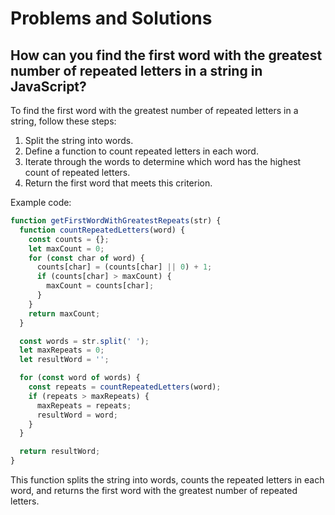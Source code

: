 # Problems and Solutions


## **How can you find the first word with the greatest number of repeated letters in a string in JavaScript?**

To find the first word with the greatest number of repeated letters in a string, follow these steps:
1. Split the string into words.
2. Define a function to count repeated letters in each word.
3. Iterate through the words to determine which word has the highest count of repeated letters.
4. Return the first word that meets this criterion.

Example code:
```javascript
function getFirstWordWithGreatestRepeats(str) {
  function countRepeatedLetters(word) {
    const counts = {};
    let maxCount = 0;
    for (const char of word) {
      counts[char] = (counts[char] || 0) + 1;
      if (counts[char] > maxCount) {
        maxCount = counts[char];
      }
    }
    return maxCount;
  }

  const words = str.split(' ');
  let maxRepeats = 0;
  let resultWord = '';

  for (const word of words) {
    const repeats = countRepeatedLetters(word);
    if (repeats > maxRepeats) {
      maxRepeats = repeats;
      resultWord = word;
    }
  }

  return resultWord;
}
```
This function splits the string into words, counts the repeated letters in each word, and returns the first word with the greatest number of repeated letters.

```